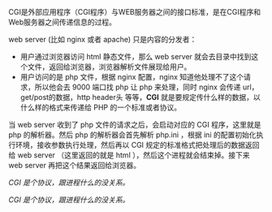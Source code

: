 CGI是外部应用程序（CGI程序）与WEB服务器之间的接口标准，是在CGI程序和Web服务器之间传递信息的过程。

web server (比如 nginx 或者 apache) 只是内容的分发者：
- 用户通过浏览器访问 html 静态文件，那么 web server 就会去目录中找到这个文件，返回给浏览器，浏览器解析文件展现给用户。
- 用户访问的是 php 文件，根据 nginx 配置，nginx 知道他处理不了这个请求，所以他会去 9000 端口找 php 让 php 来处理，同时 nginx 会传递 url，get/post的数据，http header头 等等，**CGI** 就是要规定传什么样的数据，以什么样的格式来传递给 PHP 的一个标准或者协议。

当 web server 收到了 php 文件的请求之后，会启动对应的 CGI 程序，这里就是 php 的解析器。然后 php 的解析器会首先解析 php.ini ，根据 ini 的配置初始化执行环境，接收参数执行处理，然后再以 CGI 规定的标准格式把处理后的数据返回给 web server （这里返回的就是 html ），然后这个进程就会结束掉。接下来 web server 再把这个结果返回给浏览器。

*CGI 是个协议，跟进程什么的没关系。*


*CGI 是个协议，跟进程什么的没关系。*